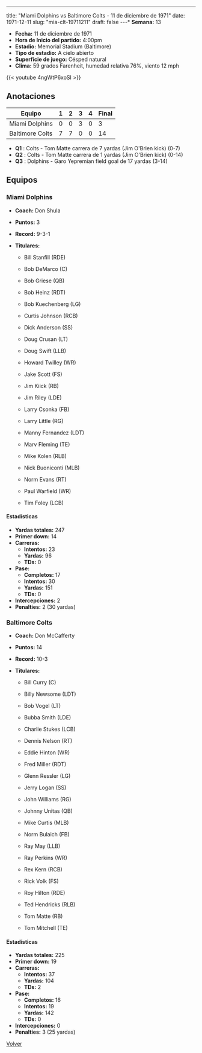 ---
title: "Miami Dolphins vs Baltimore Colts - 11 de diciembre de 1971"
date: 1971-12-11
slug: "mia-clt-19711211"
draft: false
---* **Semana:** 13
* **Fecha:** 11 de diciembre de 1971
* **Hora de Inicio del partido:** 4:00pm
* **Estadio:** Memorial Stadium (Baltimore)
* **Tipo de estadio:** A cielo abierto
* **Superficie de juego:** Césped natural
* **Clima:** 59 grados Farenheit, humedad relativa 76%, viento 12 mph

{{< youtube 4ngWtP6xoSI >}}


## Anotaciones
| Equipo | 1 | 2 | 3 | 4 | Final |
|--------|---|---|---|---|-------|
| Miami Dolphins  | 0 | 0 | 3 | 0  | 3 |
| Baltimore Colts  | 7 | 7 | 0 | 0  | 14 |
* **Q1** : Colts - Tom Matte carrera de 7 yardas (Jim O'Brien kick) (0-7)
* **Q2** : Colts - Tom Matte carrera de 1 yardas (Jim O'Brien kick) (0-14)
* **Q3** : Dolphins - Garo Yepremian field goal de 17 yardas (3-14)


## Equipos


### Miami Dolphins
* **Coach:** Don Shula
* **Puntos:** 3
* **Record:** 9-3-1
* **Titulares:** 

  * Bill Stanfill (RDE) 

  * Bob DeMarco (C) 

  * Bob Griese (QB) 

  * Bob Heinz (RDT) 

  * Bob Kuechenberg (LG) 

  * Curtis Johnson (RCB) 

  * Dick Anderson (SS) 

  * Doug Crusan (LT) 

  * Doug Swift (LLB) 

  * Howard Twilley (WR) 

  * Jake Scott (FS) 

  * Jim Kiick (RB) 

  * Jim Riley (LDE) 

  * Larry Csonka (FB) 

  * Larry Little (RG) 

  * Manny Fernandez (LDT) 

  * Marv Fleming (TE) 

  * Mike Kolen (RLB) 

  * Nick Buoniconti (MLB) 

  * Norm Evans (RT) 

  * Paul Warfield (WR) 

  * Tim Foley (LCB) 

#### Estadísticas
* **Yardas totales:** 247
* **Primer down:** 14
* **Carreras:**
  * **Intentos:** 23
  * **Yardas:** 96
  * **TDs:** 0
* **Pase:**
  * **Completos:** 17
  * **Intentos:** 30
  * **Yardas:** 151
  * **TDs:** 0
* **Intercepciones:** 2
* **Penalties:** 2 (30 yardas)

### Baltimore Colts
* **Coach:** Don McCafferty
* **Puntos:** 14
* **Record:** 10-3
* **Titulares:** 

  * Bill Curry (C) 

  * Billy Newsome (LDT) 

  * Bob Vogel (LT) 

  * Bubba Smith (LDE) 

  * Charlie Stukes (LCB) 

  * Dennis Nelson (RT) 

  * Eddie Hinton (WR) 

  * Fred Miller (RDT) 

  * Glenn Ressler (LG) 

  * Jerry Logan (SS) 

  * John Williams (RG) 

  * Johnny Unitas (QB) 

  * Mike Curtis (MLB) 

  * Norm Bulaich (FB) 

  * Ray May (LLB) 

  * Ray Perkins (WR) 

  * Rex Kern (RCB) 

  * Rick Volk (FS) 

  * Roy Hilton (RDE) 

  * Ted Hendricks (RLB) 

  * Tom Matte (RB) 

  * Tom Mitchell (TE) 

#### Estadísticas
* **Yardas totales:** 225
* **Primer down:** 19
* **Carreras:**
  * **Intentos:** 37
  * **Yardas:** 104
  * **TDs:** 2
* **Pase:**
  * **Completos:** 16
  * **Intentos:** 19
  * **Yardas:** 142
  * **TDs:** 0
* **Intercepciones:** 0
* **Penalties:** 3 (25 yardas)


[Volver](/historia/1971)
